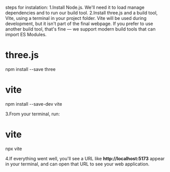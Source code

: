 steps for instalation:
1.Install Node.js. We'll need it to load manage dependencies and to run our build tool.
2.Install three.js and a build tool, Vite, using a terminal in your project folder. Vite will be used during development, but it isn't part of the final webpage. If you prefer to use another build tool, that's fine — we support modern build tools that can import ES Modules.

# three.js
npm install --save three

# vite
npm install --save-dev vite

3.From your terminal, run:

# vite
npx vite

4.If everything went well, you'll see a URL like 
**http://localhost:5173** 
appear in your terminal, and can open that URL to see your web application.
